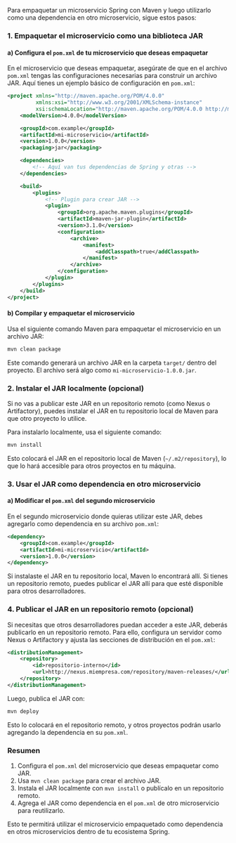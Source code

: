 Para empaquetar un microservicio Spring con Maven y luego utilizarlo como una dependencia en otro microservicio, sigue estos pasos:

### 1. Empaquetar el microservicio como una biblioteca JAR

#### a) Configura el `pom.xml` de tu microservicio que deseas empaquetar

En el microservicio que deseas empaquetar, asegúrate de que en el archivo `pom.xml` tengas las configuraciones necesarias para construir un archivo JAR. Aquí tienes un ejemplo básico de configuración en `pom.xml`:

```xml
<project xmlns="http://maven.apache.org/POM/4.0.0"
         xmlns:xsi="http://www.w3.org/2001/XMLSchema-instance"
         xsi:schemaLocation="http://maven.apache.org/POM/4.0.0 http://maven.apache.org/xsd/maven-4.0.0.xsd">
    <modelVersion>4.0.0</modelVersion>

    <groupId>com.example</groupId>
    <artifactId>mi-microservicio</artifactId>
    <version>1.0.0</version>
    <packaging>jar</packaging>

    <dependencies>
        <!-- Aquí van tus dependencias de Spring y otras -->
    </dependencies>

    <build>
        <plugins>
            <!-- Plugin para crear JAR -->
            <plugin>
                <groupId>org.apache.maven.plugins</groupId>
                <artifactId>maven-jar-plugin</artifactId>
                <version>3.1.0</version>
                <configuration>
                    <archive>
                        <manifest>
                            <addClasspath>true</addClasspath>
                        </manifest>
                    </archive>
                </configuration>
            </plugin>
        </plugins>
    </build>
</project>
```

#### b) Compilar y empaquetar el microservicio

Usa el siguiente comando Maven para empaquetar el microservicio en un archivo JAR:

```bash
mvn clean package
```

Este comando generará un archivo JAR en la carpeta `target/` dentro del proyecto. El archivo será algo como `mi-microservicio-1.0.0.jar`.

### 2. Instalar el JAR localmente (opcional)

Si no vas a publicar este JAR en un repositorio remoto (como Nexus o Artifactory), puedes instalar el JAR en tu repositorio local de Maven para que otro proyecto lo utilice.

Para instalarlo localmente, usa el siguiente comando:

```bash
mvn install
```

Esto colocará el JAR en el repositorio local de Maven (`~/.m2/repository`), lo que lo hará accesible para otros proyectos en tu máquina.

### 3. Usar el JAR como dependencia en otro microservicio

#### a) Modificar el `pom.xml` del segundo microservicio

En el segundo microservicio donde quieras utilizar este JAR, debes agregarlo como dependencia en su archivo `pom.xml`:

```xml
<dependency>
    <groupId>com.example</groupId>
    <artifactId>mi-microservicio</artifactId>
    <version>1.0.0</version>
</dependency>
```

Si instalaste el JAR en tu repositorio local, Maven lo encontrará allí. Si tienes un repositorio remoto, puedes publicar el JAR allí para que esté disponible para otros desarrolladores.

### 4. Publicar el JAR en un repositorio remoto (opcional)

Si necesitas que otros desarrolladores puedan acceder a este JAR, deberás publicarlo en un repositorio remoto. Para ello, configura un servidor como Nexus o Artifactory y ajusta las secciones de distribución en el `pom.xml`:

```xml
<distributionManagement>
    <repository>
        <id>repositorio-interno</id>
        <url>http://nexus.miempresa.com/repository/maven-releases/</url>
    </repository>
</distributionManagement>
```

Luego, publica el JAR con:

```bash
mvn deploy
```

Esto lo colocará en el repositorio remoto, y otros proyectos podrán usarlo agregando la dependencia en su `pom.xml`.

### Resumen

1. Configura el `pom.xml` del microservicio que deseas empaquetar como JAR.
2. Usa `mvn clean package` para crear el archivo JAR.
3. Instala el JAR localmente con `mvn install` o publícalo en un repositorio remoto.
4. Agrega el JAR como dependencia en el `pom.xml` de otro microservicio para reutilizarlo.

Esto te permitirá utilizar el microservicio empaquetado como dependencia en otros microservicios dentro de tu ecosistema Spring.